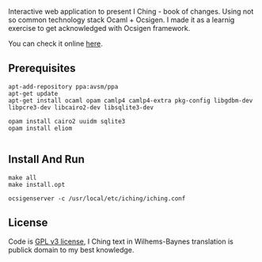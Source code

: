 Interactive web application to present I Ching - book of changes.
Using not so common technology stack Ocaml + Ocsigen. 
I made it as a learnig exercise to get acknowledged with Ocsigen framework.

You can check it online [here](http://iching.zderadicka.eu).



Prerequisites
-------------

```
apt-add-repository ppa:avsm/ppa 
apt-get update
apt-get install ocaml opam camlp4 camlp4-extra pkg-config libgdbm-dev libpcre3-dev libcairo2-dev libsqlite3-dev 

opam install cairo2 uuidm sqlite3
opam install eliom


```

Install And Run 
---------------

```
make all
make install.opt

ocsigenserver -c /usr/local/etc/iching/iching.conf
```

License
-------

Code is [GPL v3 license](http://www.gnu.org/copyleft/gpl.html),  I Ching text in Wilhems-Baynes translation is publick domain to my best knowledge.
